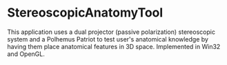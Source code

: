 # StereoscopicAnatomyTool
This application uses a dual projector (passive polarization) stereoscopic system and a Polhemus Patriot to test user's anatomical knowledge by having them place anatomical features in 3D space. Implemented in Win32 and OpenGL.
